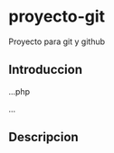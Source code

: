 # proyecto-git
Proyecto para git  y github

## Introduccion

...php
<?php
  phpinfo();
?>
...

## Descripcion
